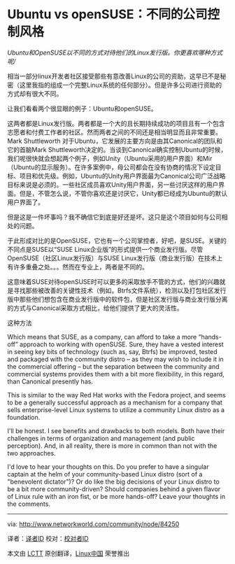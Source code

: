 Ubuntu vs openSUSE：不同的公司控制风格
====
*Ubuntu和OpenSUSE以不同的方式对待他们的Linux发行版。你更喜欢哪种方式呢/*

相当一部分linux开发者社区接受那些有意改善Linux的公司的资助，这早已不是秘密（这里我指的组成一个完整Linux系统的任何部分）。但是许多公司进行资助的方式却有很大不同。

让我们看看两个很显眼的例子：Ubuntu和openSUSE。

这两者都是Linux发行版。两者都是一个大的且长期持续成功的项目且有一个包含志愿者和付费工作者的社区。然而两者之间的不同还是相当明显而且非常重要。
Mark Shuttleworth
对于Ubuntu，它发展的主要方向是由其Canonical的团队和它的首脑Mark Shuttleworth决定的。当谈到Canonical确实控制Ubuntu的时候，我们呢很快就会想起两个例子，例如Unity（Ubuntu采用的用户界面）和Mir（Ubuntu的显示服务）。在许多案例中，母公司都会在没有协商的情况下设定目标、项目和优先级。例如，Ubuntu的Unity用户界面最为Canonical公司广泛战略目标来说是必须的。一些社区成员喜欢Unity用户界面，另一些讨厌这样的用户界面。但是，不管怎么说，不管你喜欢还是讨厌它，Unity都已经成为Ubuntu的默认用户界面了。

但是这是一件坏事吗？我不确信它到底是好还是坏。这只是这个项目如何与公司相处的问题。

于此形成对比的是OpenSUSE，它也有一个公司掌控者，好吧，是SUSE。关键的不同点是SUSE以“SUSE Linux企业版”的形式提供一个商业发行版。尽管OpenSUSE（社区Linux发行版）与SUSE Linux发行版（商业发行版）在技术上有许多重叠之处。。。然而在专业上，两者是不同的。

这意味着SUSE对待openSUSE时可以更多的采取放手不管的方式，他们的兴趣就是寻找那些被改善的关键性技术（例如，Btrfs文件系统），检测以及打包社区发行版中那些他们想包含在商业发行版中的软件包，但是社区发行版与商业发行版分离的方式与Canonical采取方式相比，给他们提供了更大的灵活性。

这种方法



Which means that SUSE, as a company, can afford to take a more “hands-off” approach to working with openSUSE. Sure, they have a vested interest in seeing key bits of technology (such as, say, Btrfs) be improved, tested and packaged with the community distro – as they may wish to include it in the commercial offering – but the separation between the community and commercial systems provides them with a bit more flexibility, in this regard, than Canonical presently has.

This is similar to the way Red Hat works with the Fedora project, and seems to be a generally successful approach as a mechanism for a company that sells enterprise-level Linux systems to utilize a community Linux distro as a foundation.

I'll be honest. I see benefits and drawbacks to both models. Both have their challenges in terms of organization and management (and public perception). And, in all reality, there is more in common than not with the two approaches.

I'd love to hear your thoughts on this. Do you prefer to have a singular captain at the helm of your community-based Linux distro (sort of a "benevolent dictator")? Or do like the big decisions of your Linux distro to be a bit more community-driven? Should companies behind a given flavor of Linux rule with an iron fist, or be more hands-off? Leave your thoughts in the comments.

--------------------------------------------------------------------------------

via: http://www.networkworld.com/community/node/84250

译者：[译者ID](https://github.com/译者ID) 校对：[校对者ID](https://github.com/校对者ID)

本文由 [LCTT](https://github.com/LCTT/TranslateProject) 原创翻译，[Linux中国](http://linux.cn/) 荣誉推出
